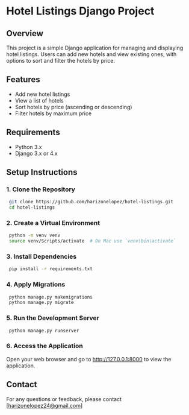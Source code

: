 # Hotel Listings Django Project

## Overview

 This project is a simple Django application for managing and displaying hotel listings. Users can add new hotels and view existing ones, with options to sort and filter the hotels by price.

## Features

- Add new hotel listings
- View a list of hotels
- Sort hotels by price (ascending or descending)
- Filter hotels by maximum price

## Requirements

- Python 3.x
- Django 3.x or 4.x

## Setup Instructions

### 1. Clone the Repository

```sh
 git clone https://github.com/harizonelopez/hotel-listings.git
 cd hotel-listings
```

### 2. Create a Virtual Environment

```sh
 python -m venv venv
 source venv/Scripts/activate  # On Mac use `venv\bin\activate`
```

### 3. Install Dependencies

```sh
 pip install -r requirements.txt
```

### 4. Apply Migrations

```sh
 python manage.py makemigrations
 python manage.py migrate
```

### 5. Run the Development Server

```sh
 python manage.py runserver
```

### 6. Access the Application

 Open your web browser and go to http://127.0.0.1:8000 to view the application.

## Contact
 For any questions or feedback, please contact [harizonelopez24@gmail.com]
 